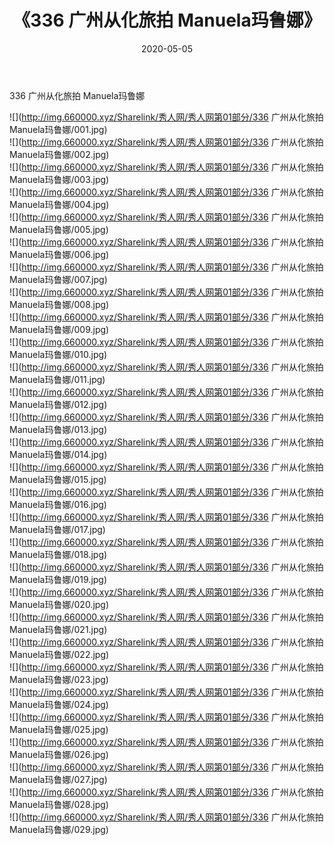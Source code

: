 ﻿---
layout: post
title:  《336 广州从化旅拍 Manuela玛鲁娜》
date:   2020-05-05
img: http://img.660000.xyz/Sharelink/秀人网/秀人网第01部分/336 广州从化旅拍 Manuela玛鲁娜/000.jpg
categories: [美女, 清纯, 唯美]
---

336 广州从化旅拍 Manuela玛鲁娜

  ![](http://img.660000.xyz/Sharelink/秀人网/秀人网第01部分/336 广州从化旅拍 Manuela玛鲁娜/001.jpg) <br> ![](http://img.660000.xyz/Sharelink/秀人网/秀人网第01部分/336 广州从化旅拍 Manuela玛鲁娜/002.jpg) <br> ![](http://img.660000.xyz/Sharelink/秀人网/秀人网第01部分/336 广州从化旅拍 Manuela玛鲁娜/003.jpg) <br> ![](http://img.660000.xyz/Sharelink/秀人网/秀人网第01部分/336 广州从化旅拍 Manuela玛鲁娜/004.jpg) <br> ![](http://img.660000.xyz/Sharelink/秀人网/秀人网第01部分/336 广州从化旅拍 Manuela玛鲁娜/005.jpg) <br> ![](http://img.660000.xyz/Sharelink/秀人网/秀人网第01部分/336 广州从化旅拍 Manuela玛鲁娜/006.jpg) <br> ![](http://img.660000.xyz/Sharelink/秀人网/秀人网第01部分/336 广州从化旅拍 Manuela玛鲁娜/007.jpg) <br> ![](http://img.660000.xyz/Sharelink/秀人网/秀人网第01部分/336 广州从化旅拍 Manuela玛鲁娜/008.jpg) <br> ![](http://img.660000.xyz/Sharelink/秀人网/秀人网第01部分/336 广州从化旅拍 Manuela玛鲁娜/009.jpg) <br> ![](http://img.660000.xyz/Sharelink/秀人网/秀人网第01部分/336 广州从化旅拍 Manuela玛鲁娜/010.jpg) <br> ![](http://img.660000.xyz/Sharelink/秀人网/秀人网第01部分/336 广州从化旅拍 Manuela玛鲁娜/011.jpg) <br> ![](http://img.660000.xyz/Sharelink/秀人网/秀人网第01部分/336 广州从化旅拍 Manuela玛鲁娜/012.jpg) <br> ![](http://img.660000.xyz/Sharelink/秀人网/秀人网第01部分/336 广州从化旅拍 Manuela玛鲁娜/013.jpg) <br> ![](http://img.660000.xyz/Sharelink/秀人网/秀人网第01部分/336 广州从化旅拍 Manuela玛鲁娜/014.jpg) <br> ![](http://img.660000.xyz/Sharelink/秀人网/秀人网第01部分/336 广州从化旅拍 Manuela玛鲁娜/015.jpg) <br> ![](http://img.660000.xyz/Sharelink/秀人网/秀人网第01部分/336 广州从化旅拍 Manuela玛鲁娜/016.jpg) <br> ![](http://img.660000.xyz/Sharelink/秀人网/秀人网第01部分/336 广州从化旅拍 Manuela玛鲁娜/017.jpg) <br> ![](http://img.660000.xyz/Sharelink/秀人网/秀人网第01部分/336 广州从化旅拍 Manuela玛鲁娜/018.jpg) <br> ![](http://img.660000.xyz/Sharelink/秀人网/秀人网第01部分/336 广州从化旅拍 Manuela玛鲁娜/019.jpg) <br> ![](http://img.660000.xyz/Sharelink/秀人网/秀人网第01部分/336 广州从化旅拍 Manuela玛鲁娜/020.jpg) <br> ![](http://img.660000.xyz/Sharelink/秀人网/秀人网第01部分/336 广州从化旅拍 Manuela玛鲁娜/021.jpg) <br> ![](http://img.660000.xyz/Sharelink/秀人网/秀人网第01部分/336 广州从化旅拍 Manuela玛鲁娜/022.jpg) <br> ![](http://img.660000.xyz/Sharelink/秀人网/秀人网第01部分/336 广州从化旅拍 Manuela玛鲁娜/023.jpg) <br> ![](http://img.660000.xyz/Sharelink/秀人网/秀人网第01部分/336 广州从化旅拍 Manuela玛鲁娜/024.jpg) <br> ![](http://img.660000.xyz/Sharelink/秀人网/秀人网第01部分/336 广州从化旅拍 Manuela玛鲁娜/025.jpg) <br> ![](http://img.660000.xyz/Sharelink/秀人网/秀人网第01部分/336 广州从化旅拍 Manuela玛鲁娜/026.jpg) <br> ![](http://img.660000.xyz/Sharelink/秀人网/秀人网第01部分/336 广州从化旅拍 Manuela玛鲁娜/027.jpg) <br> ![](http://img.660000.xyz/Sharelink/秀人网/秀人网第01部分/336 广州从化旅拍 Manuela玛鲁娜/028.jpg) <br> ![](http://img.660000.xyz/Sharelink/秀人网/秀人网第01部分/336 广州从化旅拍 Manuela玛鲁娜/029.jpg) <br>
